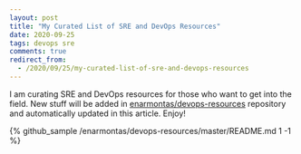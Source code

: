 ```yaml
---
layout: post
title: "My Curated List of SRE and DevOps Resources"
date: 2020-09-25
tags: devops sre
comments: true
redirect_from:
  - /2020/09/25/my-curated-list-of-sre-and-devops-resources
---
```

I am curating SRE and DevOps resources for those who want to get into the field.
New stuff will be added in [enarmontas/devops-resources](https://github.com/enarmontas/devops-resources)
repository and automatically updated in this article. Enjoy!

{% github_sample /enarmontas/devops-resources/master/README.md 1 -1 %}
